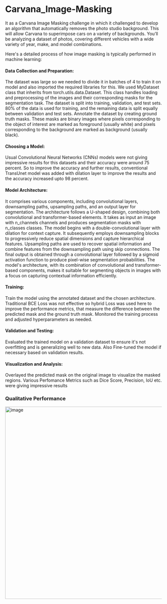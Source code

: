# Carvana_Image-Masking
It as a Carvana Image Masking challenge in which it challenged to develop an algorithm that automatically removes the photo studio background. This will allow Carvana to superimpose cars on a variety of backgrounds. You’ll be analyzing a dataset of photos, covering different vehicles with a wide variety of year, make, and model combinations.

Here's a detailed process of how image masking is typically performed in machine learning:

#### Data Collection and Preparation:

The dataset was large so we needed to divide it in batches of 4 to train it on model and also imported the required libraries for this. We used MyDataset class that inherits from torch.utils.data.Dataset. This class handles loading and preprocessing of the images and their corresponding masks for the segmentation task.
The dataset is split into training, validation, and test sets. 80% of the data is used for training, and the remaining data is split equally between validation and test sets.
Annotate the dataset by creating ground truth masks. These masks are binary images where pixels corresponding to the object of interest are marked as foreground (usually white) and pixels corresponding to the background are marked as background (usually black).

#### Choosing a Model:
Usual Convolutional Neural Networks (CNNs) models were not giving impressive results for this datasets and their accuracy were around 75 percent. So to improve the accuracy and further results, conventional TransUnet model was added with dilation layer to improve the results and the accuracy increased upto 98 percent.

#### Model Architecture:
It comprises various components, including convolutional layers, downsampling paths, upsampling paths, and an output layer for segmentation. The architecture follows a U-shaped design, combining both convolutional and transformer-based elements. It takes as input an image with n_channels channels and produces segmentation masks with n_classes classes. The model begins with a double-convolutional layer with dilation for context capture. It subsequently employs downsampling blocks to progressively reduce spatial dimensions and capture hierarchical features. Upsampling paths are used to recover spatial information and combine features from the downsampling path using skip connections. The final output is obtained through a convolutional layer followed by a sigmoid activation function to produce pixel-wise segmentation probabilities. The model's architecture, with its combination of convolutional and transformer-based components, makes it suitable for segmenting objects in images with a focus on capturing contextual information efficiently.

#### Training:
Train the model using the annotated dataset and the chosen architecture.
Traditional BCE Loss was not effective so hybrid Loss was used here to improve the performance metrics, that measure the difference between the predicted mask and the ground truth mask.
Monitored the training process and adjusted hyperparameters as needed.

#### Validation and Testing:
Evaluated the trained model on a validation dataset to ensure it's not overfitting and is generalizing well to new data.
Also Fine-tuned the model if necessary based on validation results.


#### Visualization and Analysis:
Overlayed the predicted mask on the original image to visualize the masked regions.
Various Perfomance Metrics such as Dice Score, Precision, IoU etc. were giving impressive results



### Qualitative Performance
<img width="616" alt="image" src="https://github.com/pAbhit007/Carvana_Image-Masking/assets/111629488/a7f935d3-6462-4db0-8608-8cff99d3d861">
